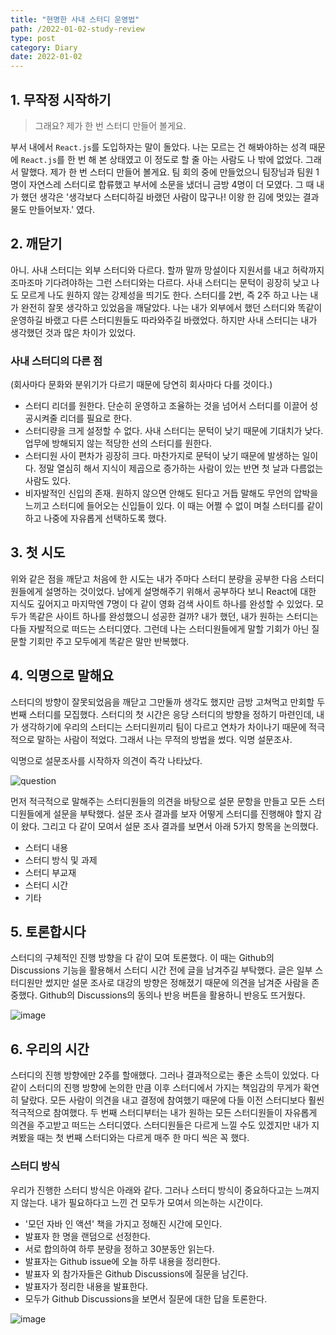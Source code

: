 ```yaml
---
title: "현명한 사내 스터디 운영법"
path: /2022-01-02-study-review
type: post
category: Diary
date: 2022-01-02
---
```


## 1. 무작정 시작하기

> 그래요? 제가 한 번 스터디 만들어 볼게요.

부서 내에서 `React.js`를 도입하자는 말이 돌았다. 나는 모르는 건 해봐야하는 성격 때문에 `React.js`를 한 번 해 본 상태였고 이 정도로 할 줄 아는 사람도 나 밖에 없었다. 그래서 말했다. 제가 한 번 스터디 만들어 볼게요. 
팀 회의 중에 만들었으니 팀장님과 팀원 1명이 자연스레 스터디로 합류했고 부서에 소문을 냈더니 금방 4명이 더 모였다. 그 때 내가 했던 생각은 '생각보다 스터디하길 바랬던 사람이 많구나! 이왕 한 김에 멋있는 결과물도 만들어보자.' 였다.

## 2. 깨닫기

아니. 사내 스터디는 외부 스터디와 다르다. 할까 말까 망설이다 지원서를 내고 허락까지 조마조마 기다려야하는 그런 스터디와는 다르다. 사내 스터디는 문턱이 굉장히 낮고 나도 모르게 나도 원하지 않는 강제성을 띄기도 한다. 스터디를 2번, 즉 2주 하고 나는 내가 완전히 잘못 생각하고 있었음을 깨달았다. 나는 내가 외부에서 했던 스터디와 똑같이 운영하길 바랬고 다른 스터디원들도 따라와주길 바랬었다. 하지만 사내 스터디는 내가 생각했던 것과 많은 차이가 있었다.

### 사내 스터디의 다른 점
(회사마다 문화와 분위기가 다르기 때문에 당연히 회사마다 다를 것이다.)
- 스터디 리더를 원한다. 단순히 운영하고 조율하는 것을 넘어서 스터디를 이끌어 성공시켜줄 리더를 필요로 한다.
- 스터디량을 크게 설정할 수 없다. 사내 스터디는 문턱이 낮기 때문에 기대치가 낮다. 업무에 방해되지 않는 적당한 선의 스터디를 원한다.
- 스터디원 사이 편차가 굉장히 크다. 마찬가지로 문턱이 낮기 때문에 발생하는 일이다. 정말 열심히 해서 지식이 제곱으로 증가하는 사람이 있는 반면 첫 날과 다름없는 사람도 있다.
- 비자발적인 신입의 존재. 원하지 않으면 안해도 된다고 거듭 말해도 무언의 압박을 느끼고 스터디에 들어오는 신입들이 있다. 이 때는 어쩔 수 없이 며칠 스터디를 같이 하고 나중에 자유롭게 선택하도록 했다.

## 3. 첫 시도

위와 같은 점을 깨닫고 처음에 한 시도는 내가 주마다 스터디 분량을 공부한 다음 스터디원들에게 설명하는 것이었다. 남에게 설명해주기 위해서 공부하다 보니 React에 대한 지식도 깊어지고 마지막엔 7명이 다 같이 영화 검색 사이트 하나를 완성할 수 있었다. 모두가 똑같은 사이트 하나를 완성했으니 성공한 걸까? 내가 했던, 내가 원하는 스터디는 다들 자발적으로 떠드는 스터디였다. 그런데 나는 스터디원들에게 말할 기회가 아닌 질문할 기회만 주고 모두에게 똑같은 말만 반복했다.

## 4. 익명으로 말해요

스터디의 방향이 잘못되었음을 깨닫고 그만둘까 생각도 했지만 금방 고쳐먹고 만회할 두 번째 스터디를 모집했다. 스터디의 첫 시간은 응당 스터디의 방향을 정하기 마련인데, 내가 생각하기에 우리의 스터디는 스터디원끼리 팀이 다르고 연차가 차이나기 때문에 적극적으로 말하는 사람이 적었다. 그래서 나는 무적의 방법을 썼다. 익명 설문조사.

익명으로 설문조사를 시작하자 의견이 즉각 나타났다. 

![question](https://user-images.githubusercontent.com/41099541/112270954-aaf7b480-8cbd-11eb-87e8-4279b3425957.png)

먼저 적극적으로 말해주는 스터디원들의 의견을 바탕으로 설문 문항을 만들고 모든 스터디원들에게 설문을 부탁했다. 설문 조사 결과를 보자 어떻게 스터디를 진행해야 할지 감이 왔다. 그리고 다 같이 모여서 설문 조사 결과를 보면서 아래 5가지 항목을 논의했다.

- 스터디 내용
- 스터디 방식 및 과제
- 스터디 부교재
- 스터디 시간
- 기타

## 5. 토론합시다

스터디의 구체적인 진행 방향을 다 같이 모여 토론했다. 이 때는 Github의 Discussions 기능을 활용해서 스터디 시간 전에 글을 남겨주길 부탁했다. 글은 일부 스터디원만 썼지만 설문 조사로 대강의 방향은 정해졌기 때문에 의견을 남겨준 사람을 존중했다. Github의 Discussions의 동의나 반응 버튼을 활용하니 반응도 뜨거웠다. 

![image](https://github.com/clemado1/blog/assets/41099541/fc51ab87-7bce-47f2-925d-d5189eb8065a)

## 6. 우리의 시간

스터디의 진행 방향에만 2주를 할애했다. 그러나 결과적으로는 좋은 소득이 있었다. 다 같이 스터디의 진행 방향에 논의한 만큼 이후 스터디에서 가지는 책임감의 무게가 확연히 달랐다. 모든 사람이 의견을 내고 결정에 참여했기 때문에 다들 이전 스터디보다 훨씬 적극적으로 참여했다. 
두 번째 스터디부터는 내가 원하는 모든 스터디원들이 자유롭게 의견을 주고받고 떠드는 스터디였다. 스터디원들은 다르게 느낄 수도 있겠지만 내가 지켜봤을 때는 첫 번째 스터디와는 다르게 매주 한 마디 씩은 꼭 했다. 

### 스터디 방식
우리가 진행한 스터디 방식은 아래와 같다. 그러나 스터디 방식이 중요하다고는 느껴지지 않는다. 내가 필요하다고 느낀 건 모두가 모여서 의논하는 시간이다.

- '모던 자바 인 액션' 책을 가지고 정해진 시간에 모인다.
- 발표자 한 명을 랜덤으로 선정한다.
- 서로 합의하여 하루 분량을 정하고 30분동안 읽는다.
- 발표자는 Github issue에 오늘 하루 내용을 정리한다.
- 발표자 외 참가자들은 Github Discussions에 질문을 남긴다.
- 발표자가 정리한 내용을 발표한다.
- 모두가 Github Discussions을 보면서 질문에 대한 답을 토론한다.

![image](https://github.com/clemado1/blog/assets/41099541/b2353f39-08f9-44b2-a9f3-622a627b24bc)
